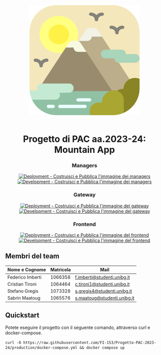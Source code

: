 <div align="center">
  <img src='./assetReadme/icon.png' width=350>
  <br></br>
  <h1> Progetto di PAC aa.2023-24: Mountain App </h1>

  <h3>Managers</h3>

  [![Deployment - Costruisci e Pubblica l'immagine dei managers](https://github.com/FI-153/Progetto-PAC-2023-24/actions/workflows/Build_Push_Managers_Dep.yml/badge.svg?branch=production)](https://github.com/FI-153/Progetto-PAC-2023-24/actions/workflows/Build_Push_Managers_Dep.yml)
  [![Development - Costruisci e Pubblica l'immagine dei managers](https://github.com/FI-153/Progetto-PAC-2023-24/actions/workflows/Build_Push_Managers_Dev.yml/badge.svg?branch=main)](https://github.com/FI-153/Progetto-PAC-2023-24/actions/workflows/Build_Push_Managers_Dev.yml)

  <h3>Gateway</h3>

  [![Deployment - Costruisci e Pubblica l'immagine del gateway](https://github.com/FI-153/Progetto-PAC-2023-24/actions/workflows/Build_Push_Gateway_Dep.yml/badge.svg?branch=production)](https://github.com/FI-153/Progetto-PAC-2023-24/actions/workflows/Build_Push_Gateway_Dep.yml)
  [![Development - Costruisci e Pubblica l'immagine del gateway](https://github.com/FI-153/Progetto-PAC-2023-24/actions/workflows/Build_Push_Gateway_Dev.yml/badge.svg)](https://github.com/FI-153/Progetto-PAC-2023-24/actions/workflows/Build_Push_Gateway_Dev.yml)

  <h3>Frontend</h3>

  [![Deployment - Costruisci e Pubblica l'immagine del frontend](https://github.com/FI-153/Progetto-PAC-2023-24/actions/workflows/Build_Push_Frontend_Dep.yml/badge.svg?branch=production)](https://github.com/FI-153/Progetto-PAC-2023-24/actions/workflows/Build_Push_Frontend_Dep.yml)
  [![Development - Costruisci e Pubblica l'immagine del frontend](https://github.com/FI-153/Progetto-PAC-2023-24/actions/workflows/Build_Push_Frontend_Dev.yml/badge.svg?branch=main)](https://github.com/FI-153/Progetto-PAC-2023-24/actions/workflows/Build_Push_Frontend_Dev.yml)
</div>

## Membri del team

| Nome e Cognome | Matricola | Mail
| --- | --- | --- |
| Federico Imberti | 1066358 | f.imberti@studenti.unibg.it
| Cristian Tironi | 1064464 | c.tironi1@studenti.unibg.it
| Stefano Gregis | 1073328 | s.gregis4@studenti.unibg.it
| Sabrin Maatoug | 1065576 | s.maatoug@studenti.unibg.it

## Quickstart
Potete eseguire il progetto con il seguente comando, attraverso curl e docker-compose.
```
curl -O https://raw.githubusercontent.com/FI-153/Progetto-PAC-2023-24/production/docker-compose.yml && docker compose up
```